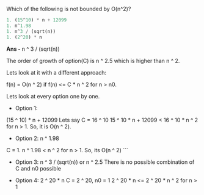 Which of the following is not bounded by O(n^2)?

```python
1. (15^10) * n + 12099
1. n^1.98
1. n^3 / (sqrt(n))
1. (2^20) * n
```

<b> Ans - </b>  n ^ 3 / (sqrt(n))

The order of growth of option(C) is n ^ 2.5 which is higher than n ^ 2.

Lets look at it with a different approach:

f(n) = O(n ^ 2) if
f(n) \<= C * n ^ 2 for n > n0.

Lets look at every option one by one.

- Option 1:

(15 ^ 10) * n + 12099
Lets say C = 16 ^ 10
15 ^ 10 * n + 12099 \< 16 ^ 10 * n ^ 2 for n > 1.
So, it is O(n ^ 2).

- Option 2: n ^ 1.98

C = 1.
n ^ 1.98 \< n ^ 2 for n > 1.
So, its O(n ^ 2) \`\`\`

- Option 3: n ^ 3 / (sqrt(n)) or n ^ 2.5
  There is no possible combination of C and n0 possible

- Option 4: 2 ^ 20 * n
  C = 2 ^ 20, n0 = 1
  2 ^ 20 * n \<= 2 ^ 20 * n ^ 2 for n > 1
